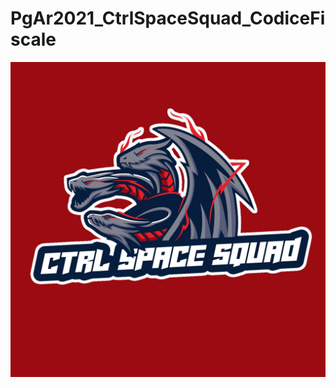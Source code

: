# PgAr2021_CtrlSpaceSquad_CodiceFiscale
<p><img alt="Image" title="icon" src="Logo CTRL SPACE SQUAD.jpeg" /></p>
